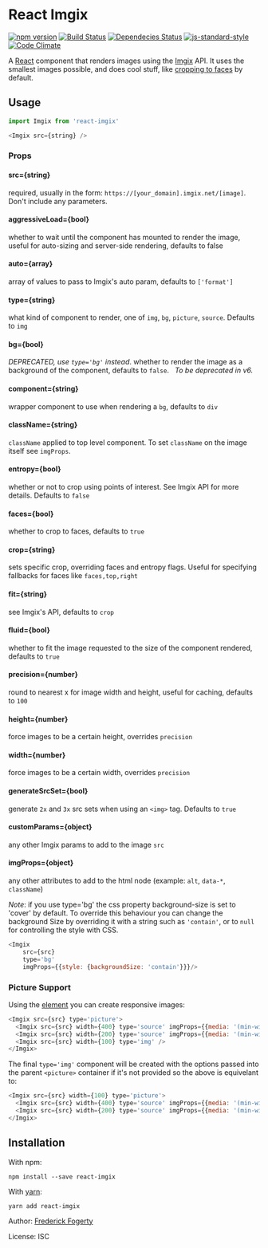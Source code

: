 # React Imgix

[![npm version](https://img.shields.io/npm/v/react-imgix.svg)](https://www.npmjs.com/package/react-imgix)
[![Build Status](https://travis-ci.org/imgix/react-imgix.svg?branch=master)](https://travis-ci.org/imgix/react-imgix)
[![Dependecies Status](https://david-dm.org/imgix/react-imgix.svg)](https://david-dm.org/imgix/react-imgix)
[![js-standard-style](https://img.shields.io/badge/code%20style-standard-brightgreen.svg?style=flat)](https://github.com/feross/standard)
[![Code Climate](https://codeclimate.com/github/imgix/react-imgix/badges/gpa.svg)](https://codeclimate.com/github/imgix/react-imgix)

A [React](https://facebook.github.io/react/) component that renders images using the [Imgix](https://www.imgix.com/) API. It uses the smallest images possible, and does cool stuff, like [cropping to faces](https://www.imgix.com/docs/reference/size#param-crop) by default.

## Usage

```js
import Imgix from 'react-imgix'

<Imgix src={string} />
```

### Props

#### src={string}
required, usually in the form: `https://[your_domain].imgix.net/[image]`. Don't include any parameters.

#### aggressiveLoad={bool}
whether to wait until the component has mounted to render the image, useful for auto-sizing and server-side rendering, defaults to false

#### auto={array}
array of values to pass to Imgix's auto param, defaults to `['format']`

#### type={string} 
what kind of component to render, one of `img`, `bg`, `picture`, `source`. Defaults to `img`

#### bg={bool}
_DEPRECATED, use `type='bg'` instead_. whether to render the image as a background of the component, defaults to `false`.  
_To be deprecated in v6._

#### component={string}
wrapper component to use when rendering a `bg`, defaults to `div`

#### className={string}
`className` applied to top level component. To set `className` on the image itself see `imgProps`. 

#### entropy={bool}
whether or not to crop using points of interest. See Imgix API for more details. Defaults to `false`

#### faces={bool}
whether to crop to faces, defaults to `true`

#### crop={string}
sets specific crop, overriding faces and entropy flags. Useful for specifying fallbacks for faces like `faces,top,right`

#### fit={string}
see Imgix's API, defaults to `crop`

#### fluid={bool}
whether to fit the image requested to the size of the component rendered, defaults to `true`

#### precision={number}
round to nearest x for image width and height, useful for caching, defaults to `100`

#### height={number}
force images to be a certain height, overrides `precision`

#### width={number}
force images to be a certain width, overrides `precision`

#### generateSrcSet={bool} 
generate `2x` and `3x` src sets when using an `<img>` tag. Defaults to `true`

#### customParams={object}
any other Imgix params to add to the image `src`

#### imgProps={object}
any other attributes to add to the html node (example: `alt`, `data-*`, `className`)

_Note_: if you use type='bg' the css property background-size is set to 'cover' by default. To override this behaviour you can change the background Size by overriding it with a string such as `'contain'`, or to `null` for controlling the style with CSS. 

```js
<Imgix
    src={src}
    type='bg'
    imgProps={{style: {backgroundSize: 'contain'}}}/>
 ```

### Picture Support

Using the [<picture> element](https://docs.imgix.com/tutorials/using-imgix-picture-element) you can create responsive images:
```js
<Imgix src={src} type='picture'>
  <Imgix src={src} width={400} type='source' imgProps={{media: '(min-width: 768px)'}}/>
  <Imgix src={src} width={200} type='source' imgProps={{media: '(min-width: 320px)'}}/>
  <Imgix src={src} width={100} type='img' />
</Imgix>
```
The final `type='img'` component will be created with the options passed into the parent `<picture>` container if it's not provided so the above is equivelant to:
```js
<Imgix src={src} width={100} type='picture'>
  <Imgix src={src} width={400} type='source' imgProps={{media: '(min-width: 768px)'}}/>
  <Imgix src={src} width={200} type='source' imgProps={{media: '(min-width: 320px)'}}/>
</Imgix>
```

## Installation

With npm:
```
npm install --save react-imgix
```

With [yarn](https://yarnpkg.com):
```
yarn add react-imgix
```


Author: [Frederick Fogerty](http://twitter.com/fredfogerty)

License: ISC
